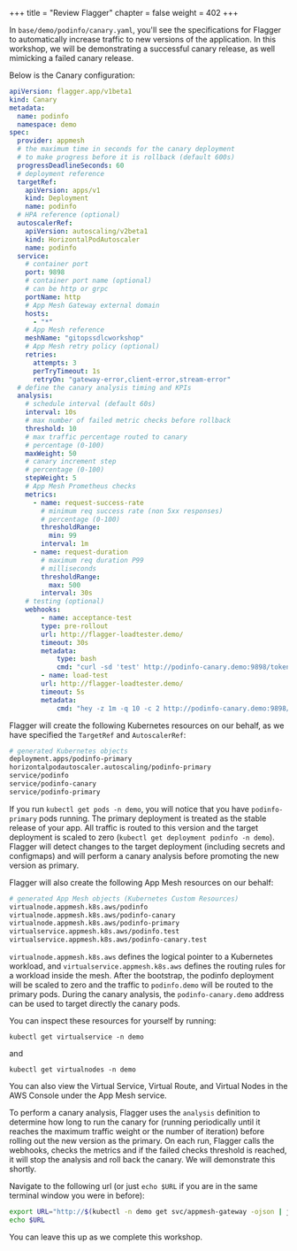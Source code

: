 +++
title = "Review Flagger"
chapter = false
weight = 402
+++

In `base/demo/podinfo/canary.yaml`, you'll see the specifications for Flagger to automatically increase traffic to new versions of the application. In this workshop, we will be demonstrating a successful canary release, as well mimicking a failed canary release.

Below is the Canary configuration:

```yaml
apiVersion: flagger.app/v1beta1
kind: Canary
metadata:
  name: podinfo
  namespace: demo
spec:
  provider: appmesh
  # the maximum time in seconds for the canary deployment
  # to make progress before it is rollback (default 600s)
  progressDeadlineSeconds: 60
  # deployment reference
  targetRef:
    apiVersion: apps/v1
    kind: Deployment
    name: podinfo
  # HPA reference (optional)
  autoscalerRef:
    apiVersion: autoscaling/v2beta1
    kind: HorizontalPodAutoscaler
    name: podinfo
  service:
    # container port
    port: 9898
    # container port name (optional)
    # can be http or grpc
    portName: http
    # App Mesh Gateway external domain
    hosts:
      - "*"
    # App Mesh reference
    meshName: "gitopssdlcworkshop"
    # App Mesh retry policy (optional)
    retries:
      attempts: 3
      perTryTimeout: 1s
      retryOn: "gateway-error,client-error,stream-error"
  # define the canary analysis timing and KPIs
  analysis:
    # schedule interval (default 60s)
    interval: 10s
    # max number of failed metric checks before rollback
    threshold: 10
    # max traffic percentage routed to canary
    # percentage (0-100)
    maxWeight: 50
    # canary increment step
    # percentage (0-100)
    stepWeight: 5
    # App Mesh Prometheus checks
    metrics:
      - name: request-success-rate
        # minimum req success rate (non 5xx responses)
        # percentage (0-100)
        thresholdRange:
          min: 99
        interval: 1m
      - name: request-duration
        # maximum req duration P99
        # milliseconds
        thresholdRange:
          max: 500
        interval: 30s
    # testing (optional)
    webhooks:
        - name: acceptance-test
        type: pre-rollout
        url: http://flagger-loadtester.demo/
        timeout: 30s
        metadata:
            type: bash
            cmd: "curl -sd 'test' http://podinfo-canary.demo:9898/token | grep token"
        - name: load-test
        url: http://flagger-loadtester.demo/
        timeout: 5s
        metadata:
            cmd: "hey -z 1m -q 10 -c 2 http://podinfo-canary.demo:9898/"
```

Flagger will create the following Kubernetes resources on our behalf, as we have specified the `TargetRef` and `AutoscalerRef`:

```sh
# generated Kubernetes objects
deployment.apps/podinfo-primary
horizontalpodautoscaler.autoscaling/podinfo-primary
service/podinfo
service/podinfo-canary
service/podinfo-primary
```

If you run `kubectl get pods -n demo`, you will notice that you have `podinfo-primary` pods running. The primary deployment is treated as the stable release of your app. All traffic is routed to this version and the target deployment is scaled to zero (`kubectl get deployment podinfo -n demo`). Flagger will detect changes to the target deployment (including secrets and configmaps) and will perform a canary analysis before promoting the new version as primary.

Flagger will also create the following App Mesh resources on our behalf:

```sh
# generated App Mesh objects (Kubernetes Custom Resources)
virtualnode.appmesh.k8s.aws/podinfo
virtualnode.appmesh.k8s.aws/podinfo-canary
virtualnode.appmesh.k8s.aws/podinfo-primary
virtualservice.appmesh.k8s.aws/podinfo.test
virtualservice.appmesh.k8s.aws/podinfo-canary.test
```

`virtualnode.appmesh.k8s.aws` defines the logical pointer to a Kubernetes workload, and `virtualservice.appmesh.k8s.aws` defines the routing rules for a workload inside the mesh. After the bootstrap, the podinfo deployment will be scaled to zero and the traffic to `podinfo.demo` will be routed to the primary pods. During the canary analysis, the `podinfo-canary.demo` address can be used to target directly the canary pods.

You can inspect these resources for yourself by running:

`kubectl get virtualservice -n demo`

and

`kubectl get virtualnodes -n demo`

You can also view the Virtual Service, Virtual Route, and Virtual Nodes in the AWS Console under the App Mesh service.

To perform a canary analysis, Flagger uses the `analysis` definition to determine how long to run the canary for (running periodically until it reaches the maximum traffic weight or the number of iteration) before rolling out the new version as the primary. On each run, Flagger calls the webhooks, checks the metrics and if the failed checks threshold is reached, it will stop the analysis and roll back the canary. We will demonstrate this shortly.

Navigate to the following url (or just `echo $URL` if you are in the same terminal window you were in before):

```sh
export URL="http://$(kubectl -n demo get svc/appmesh-gateway -ojson | jq -r ".status.loadBalancer.ingress[].hostname")"
echo $URL
```

You can leave this up as we complete this workshop.
